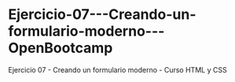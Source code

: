 # Ejercicio-07---Creando-un-formulario-moderno---OpenBootcamp
Ejercicio 07 - Creando un formulario moderno - Curso HTML y CSS
